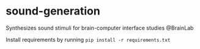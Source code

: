 # sound-generation
Synthesizes sound stimuli for brain-computer interface studies @BrainLab

Install requirements by running ```pip install -r requirements.txt```
